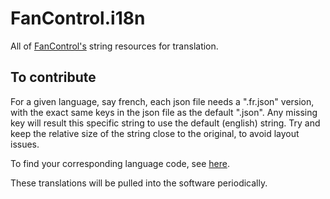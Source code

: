 # FanControl.i18n
All of [FanControl's](https://github.com/Rem0o/FanControl.Releases) string resources for translation.

## To contribute
For a given language, say french, each json file needs a ".fr.json" version, with the exact same keys in the json file as the default ".json".
Any missing key will result this specific string to use the default (english) string.
Try and keep the relative size of the string close to the original, to avoid layout issues.

To find your corresponding language code, see [here](https://en.wikipedia.org/wiki/List_of_ISO_639_language_codes).

These translations will be pulled into the software periodically.
